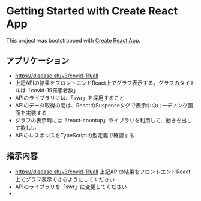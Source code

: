 # Getting Started with Create React App

This project was bootstrapped with [Create React App](https://github.com/facebook/create-react-app).

## アプリケーション

* https://disease.sh/v3/covid-19/all
* 上記APIの結果をフロントエンドReact上でグラフ表示する。グラフのタイトルは「covid-19罹患者数」
* APIのライブラリには、「swr」を採用すること
* APIのデータ取得の間は、ReactのSuspenseタグで表示中のローディング画面を実装する
* グラフの表示時には「react-countup」ライブラリを利用して、動きを出して欲しい
* APIのレスポンスをTypeScriptの型定義で確認する

## 指示内容

* https://disease.sh/v3/covid-19/all 上記APIの結果をフロントエンドReact上でグラフ表示できるようにしてください
* APIのライブラリを「swr」に変更してください
* 
